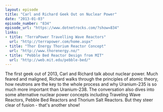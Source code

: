 ```yaml
---
layout: episode
title: "Carl and Richard Geek Out on Nuclear Power"
date: "2013-01-03"
episode_number: "834"
episode_url: "https://www.dotnetrocks.com/?show=834"
links:
- title: "TerraPower Travelling Wave Reactors"
  url: "http://terrapower.com/home.aspx"
- title: "Thor Energy Thorium Reactor Concept"
  url: "http://www.thorenergy.no/"
- title: "Pebble Bed Reactor Design from MIT"
  url: "http://web.mit.edu/pebble-bed/"
---
```


The first geek out of 2013, Carl and Richard talk about nuclear power. Much feared and maligned, Richard walks through the principles of atomic theory, how neutrons are the key to the whole process and why Uranium-235 is so much more important than Uranium-238. The conversation also dives into some alternative nuclear power concepts including Traveling Wave Reactors, Pebble Bed Reactors and Thorium Salt Reactors. But they steer clear of fusion - that's another show!
